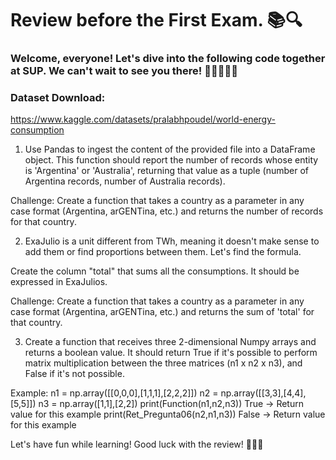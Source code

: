 # Review before the First Exam. 📚🔍

### Welcome, everyone! Let's dive into the following code together at SUP. We can't wait to see you there! 🎉👩‍💻👨‍💻

### Dataset Download:
https://www.kaggle.com/datasets/pralabhpoudel/world-energy-consumption

1. Use Pandas to ingest the content of the provided file into a DataFrame object.
This function should report the number of records whose entity is 'Argentina' or 'Australia', returning that value as a tuple (number of Argentina records, number of Australia records).

Challenge: Create a function that takes a country as a parameter in any case format (Argentina, arGENTina, etc.) and returns the number of records for that country.

2. ExaJulio is a unit different from TWh, meaning it doesn't make sense to add them or find proportions between them. Let's find the formula.

Create the column "total" that sums all the consumptions. It should be expressed in ExaJulios.

Challenge: Create a function that takes a country as a parameter in any case format (Argentina, arGENTina, etc.) and returns the sum of 'total' for that country.

3. Create a function that receives three 2-dimensional Numpy arrays and returns a boolean value.
It should return True if it's possible to perform matrix multiplication between the three matrices (n1 x n2 x n3), and False if it's not possible.

Example:
    n1 = np.array([[0,0,0],[1,1,1],[2,2,2]])
    n2 = np.array([[3,3],[4,4],[5,5]])
    n3 = np.array([1,1],[2,2])
    print(Function(n1,n2,n3))
        True            -> Return value for this example
    print(Ret_Pregunta06(n2,n1,n3))
        False            -> Return value for this example

Let's have fun while learning! Good luck with the review! 🚀🌟📝